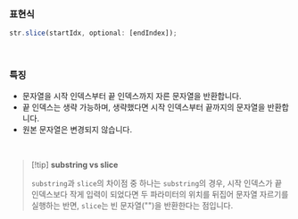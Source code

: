
### 표현식
```javascript
str.slice(startIdx, optional: [endIndex]);
```

<br>

### 특징

- 문자열을 시작 인덱스부터 끝 인덱스까지 자른 문자열을 반환합니다.
- 끝 인덱스는 생략 가능하며, 생략했다면 시작 인덱스부터 끝까지의 문자열을 반환합니다.
- 원본 문자열은 변경되지 않습니다.


<br>

> [!tip] **substring vs slice**
>
> `substring`과 `slice`의 차이점 중 하나는 `substring`의 경우, 시작 인덱스가 끝 인덱스보다 작게 입력이 되었다면 두 파라미터의 위치를 뒤집어 문자열 자르기를 실행하는 반면, `slice`는 빈 문자열("")을 반환한다는 점입니다.